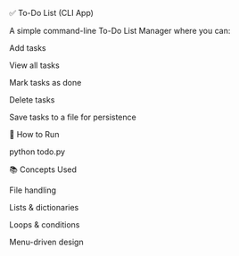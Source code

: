 ✅ To-Do List (CLI App)

A simple command-line To-Do List Manager where you can:

Add tasks

View all tasks

Mark tasks as done

Delete tasks

Save tasks to a file for persistence

🚀 How to Run

python todo.py

📚 Concepts Used

File handling

Lists & dictionaries

Loops & conditions

Menu-driven design
